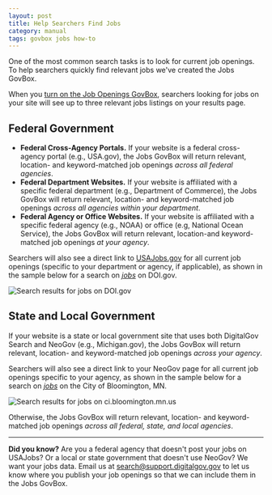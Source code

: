```yaml
---
layout: post
title: Help Searchers Find Jobs
category: manual
tags: govbox jobs how-to
---
```


One of the most common search tasks is to look for current job openings. To help searchers quickly find relevant jobs we've created the Jobs GovBox. 

When you [turn on the Job Openings GovBox](/manual/display-overview.html), searchers looking for jobs on your site will see up to three relevant jobs listings on your results page. 

## Federal Government

* **Federal Cross-Agency Portals.** If your website is a federal cross-agency portal (e.g., USA.gov), the Jobs GovBox will return relevant, location- and keyword-matched job openings *across all federal agencies*. 
* **Federal Department Websites.** If your website is affiliated with a specific federal department (e.g., Department of Commerce), the Jobs GovBox will return relevant, location- and keyword-matched job openings *across all agencies within your department*. 
* **Federal Agency or Office Websites.** If your website is affiliated with a specific federal agency (e.g., NOAA) or office (e.g, National Ocean Service), the Jobs GovBox will return relevant, location-and keyword-matched job openings *at your agency*. 

Searchers will also see a direct link to [USAJobs.gov](https://www.usajobs.gov) for all current job openings (specific to your department or agency, if applicable), as shown in the sample below for a search on [*jobs*](http://search.doi.gov/search?utf8=%E2%9C%93&affiliate=doi.gov&query=jobs") on DOI.gov. 

![Search results for jobs on DOI.gov](https://9fddeb862c037f6d2190-f1564c64756a8cfee25b6b19953b1d23.ssl.cf2.rackcdn.com/govbox-jobs.png)

## State and Local Government 

If your website is a state or local government site that uses both DigitalGov Search and NeoGov (e.g., Michigan.gov), the Jobs GovBox will return relevant, location- and keyword-matched job openings *across your agency*. 

Searchers will also see a direct link to your NeoGov page for all current job openings specific to your agency, as shown in the sample below for a search on *[jobs](http://search.ci.bloomington.mn.us/search?affiliate=cityofbloomingtonmnsearchresults&query=jobs)* on the City of Bloomington, MN. 

![Search results for jobs on ci.bloomington.mn.us](https://9fddeb862c037f6d2190-f1564c64756a8cfee25b6b19953b1d23.ssl.cf2.rackcdn.com/jobs-bloomington.png)

Otherwise, the Jobs GovBox will return relevant, location- and keyword-matched job openings *across all federal, state, and local agencies*. 

---

 **Did you know?** Are you a federal agency that doesn't post your jobs on USAJobs? Or a local or state government that doesn't use NeoGov? We want your jobs data. Email us at <search@support.digitalgov.gov> to let us know where you publish your job openings so that we can include them in the Jobs GovBox.